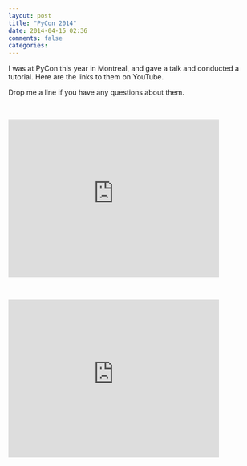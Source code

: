 ```yaml
---
layout: post
title: "PyCon 2014"
date: 2014-04-15 02:36
comments: false
categories:
---
```


I was at PyCon this year in Montreal, and gave a talk and conducted a tutorial. Here are the links to them on YouTube.

Drop me a line if you have any questions about them.

&nbsp;

<iframe width="420" height="315" src="https://www.youtube.com/watch?v=nAqklQ4wzhY" frameborder="0" allowfullscreen></iframe>

&nbsp;

<iframe width="420" height="315" src="https://www.youtube.com/watch?v=3mB5uWY3FT4" frameborder="0" allowfullscreen></iframe>